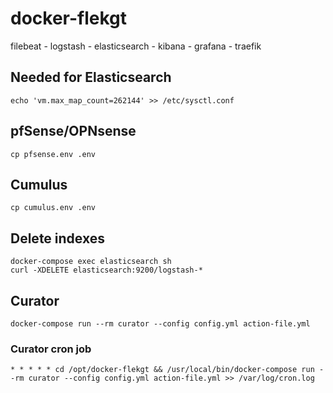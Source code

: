# docker-flekgt

filebeat - logstash - elasticsearch - kibana - grafana - traefik

## Needed for Elasticsearch
    echo 'vm.max_map_count=262144' >> /etc/sysctl.conf

## pfSense/OPNsense
    cp pfsense.env .env

## Cumulus
    cp cumulus.env .env

## Delete indexes
    docker-compose exec elasticsearch sh
    curl -XDELETE elasticsearch:9200/logstash-*

## Curator
    docker-compose run --rm curator --config config.yml action-file.yml
    
### Curator cron job    
    * * * * * cd /opt/docker-flekgt && /usr/local/bin/docker-compose run --rm curator --config config.yml action-file.yml >> /var/log/cron.log
